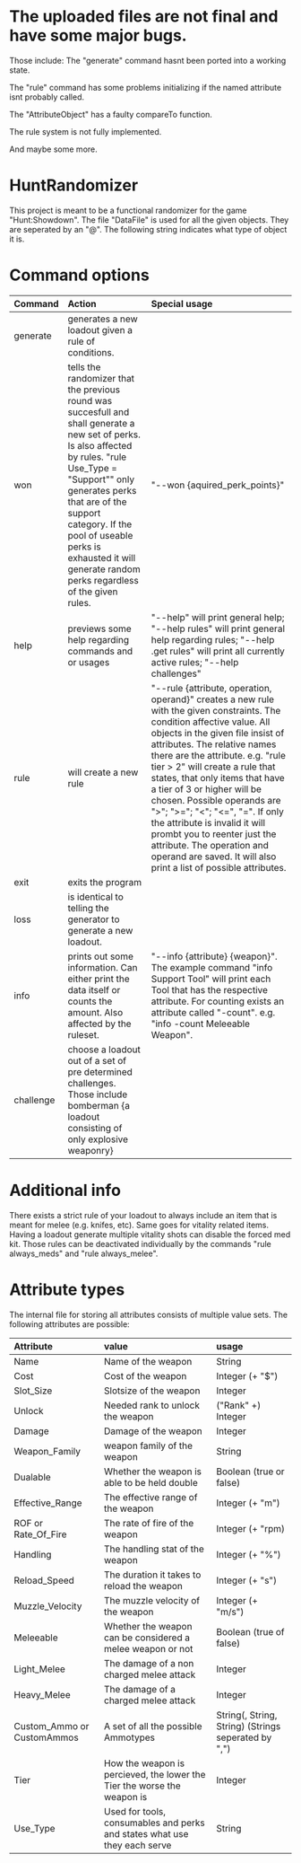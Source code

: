 # The uploaded files are not final and have some major bugs.
Those include:
The "generate" command hasnt been ported into a working state.

The "rule" command has some problems initializing if the named attribute isnt probably called.

The "AttributeObject" has a faulty compareTo function.

The rule system is not fully implemented.

And maybe some more.


# HuntRandomizer

This project is meant to be a functional randomizer for the game "Hunt:Showdown".
The file "DataFile" is used for all the given objects. They are seperated by an "@". The following string indicates what type of object it is.

# Command options #

Command | Action | Special usage
| :--- | :--- | :---
generate | generates a new loadout given a rule of conditions. |
won | tells the randomizer that the previous round was succesfull and shall generate a new set of perks. Is also affected by rules. "rule Use_Type = "Support"" only generates perks that are of the support category. If the pool of useable perks is exhausted it will generate random perks regardless of the given rules. | "--won {aquired_perk_points}"
help | previews some help regarding commands and or usages | "--help" will print general help; "--help rules" will print general help regarding rules; "--help .get rules" will print all currently active rules; "--help challenges" 
rule | will create a new rule | "--rule {attribute, operation, operand}" creates a new rule with the given constraints. The condition affective value. All objects in the given file insist of attributes. The relative names there are the attribute. e.g. "rule tier > 2" will create a rule that states, that only items that have a tier of 3 or higher will be chosen. Possible operands are ">"; ">="; "<"; "<=", "=". If only the attribute is invalid it will prombt you to reenter just the attribute. The operation and operand are saved. It will also print a list of possible attributes.
exit | exits the program
loss | is identical to telling the generator to generate a new loadout. 
info | prints out some information. Can either print the data itself or counts the amount. Also affected by the ruleset. | "--info {attribute} {weapon}". The example command "info Support Tool" will print each Tool that has the respective attribute. For counting exists an attribute called "-count". e.g. "info -count Meleeable Weapon".
challenge | choose a loadout out of a set of pre determined challenges. Those include bomberman {a loadout consisting of only explosive weaponry}

# Additional info #

There exists a strict rule of your loadout to always include an item that is meant for melee (e.g. knifes, etc). Same goes for vitality related items. Having a loadout generate multiple vitality shots can disable the forced med kit.
Those rules can be deactivated individually by the commands "rule always_meds" and "rule always_melee".

# Attribute types #

The internal file for storing all attributes consists of multiple value sets. The following attributes are possible:

Attribute | value | usage
| :--- | :--- | :---
Name | Name of the weapon | String
Cost | Cost of the weapon | Integer (+ "$") 
Slot_Size | Slotsize of the weapon | Integer
Unlock | Needed rank to unlock the weapon | ("Rank" +) Integer
Damage | Damage of the weapon | Integer
Weapon_Family | weapon family of the weapon | String
Dualable | Whether the weapon is able to be held double | Boolean (true or false)
Effective_Range | The effective range of the weapon | Integer (+ "m")
ROF or Rate_Of_Fire | The rate of fire of the weapon | Integer (+ "rpm)
Handling | The handling stat of the weapon | Integer (+ "%")
Reload_Speed | The duration it takes to reload the weapon | Integer (+ "s")
Muzzle_Velocity | The muzzle velocity of the weapon | Integer (+ "m/s")
Meleeable | Whether the weapon can be considered a melee weapon or not | Boolean (true of false)
Light_Melee | The damage of a non charged melee attack | Integer
Heavy_Melee | The damage of a charged melee attack | Integer
Custom_Ammo or CustomAmmos | A set of all the possible Ammotypes | String(, String, String) (Strings seperated by ",")
Tier | How the weapon is percieved, the lower the Tier the worse the weapon is | Integer
Use_Type | Used for tools, consumables and perks and states what use they each serve | String
